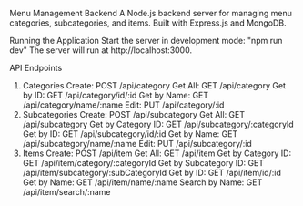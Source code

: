 Menu Management Backend
    A Node.js backend server for managing menu categories, subcategories, and items. Built with Express.js and MongoDB.

Running the Application
    Start the server in development mode: "npm run dev"
    The server will run at http://localhost:3000.

API Endpoints
  1) Categories
      Create: POST /api/category
      Get All: GET /api/category
      Get by ID: GET /api/category/id/:id
      Get by Name: GET /api/category/name/:name
      Edit: PUT /api/category/:id
  2) Subcategories
      Create: POST /api/subcategory
      Get All: GET /api/subcategory
      Get by Category ID: GET /api/subcategory/:categoryId
      Get by ID: GET /api/subcategory/id/:id
      Get by Name: GET /api/subcategory/name/:name
      Edit: PUT /api/subcategory/:id
  3) Items
      Create: POST /api/item
      Get All: GET /api/item
      Get by Category ID: GET /api/item/category/:categoryId
      Get by Subcategory ID: GET /api/item/subcategory/:subCategoryId
      Get by ID: GET /api/item/id/:id
      Get by Name: GET /api/item/name/:name
      Search by Name: GET /api/item/search/:name

